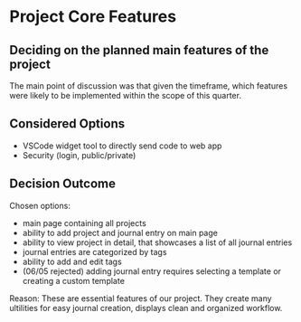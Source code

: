 # Project Core Features

## Deciding on the planned main features of the project
The main point of discussion was that given the timeframe, which features were likely to be implemented within the scope of this quarter.

## Considered Options
* VSCode widget tool to directly send code to web app
* Security (login, public/private)

## Decision Outcome

Chosen options:
* main page containing all projects
* ability to add project and journal entry on main page
* ability to view project in detail, that showcases a list of all journal entries
* journal entries are categorized by tags
* ability to add and edit tags
* (06/05 rejected) adding journal entry requires selecting a template or creating a custom template

Reason: These are essential features of our project. They create many ultilities for easy journal creation, displays clean and organized workflow.
